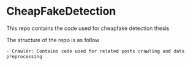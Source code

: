 # CheapFakeDetection

This repo contains the code used for cheapfake detection thesis

The structure of the repo is as follow

    - Crawler: Contains code used for related posts crawling and data preprocessing